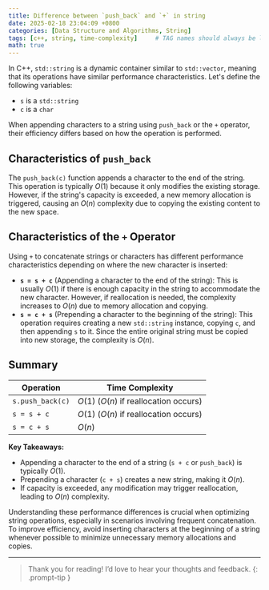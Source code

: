 ```yaml
---
title: Difference between `push_back` and `+` in string
date: 2025-02-18 23:04:09 +0800
categories: [Data Structure and Algorithms, String] 
tags: [c++, string, time-complexity]     # TAG names should always be lowercase 
math: true
---
```




In C++, `std::string` is a dynamic container similar to `std::vector`, meaning that its operations have similar performance characteristics. Let's define the following variables:

- `s` is a `std::string`
- `c` is a `char`

When appending characters to a string using `push_back` or the `+` operator, their efficiency differs based on how the operation is performed.

## Characteristics of `push_back`

The `push_back(c)` function appends a character to the end of the string. This operation is typically $O(1)$ because it only modifies the existing storage. However, if the string's capacity is exceeded, a new memory allocation is triggered, causing an $O(n)$ complexity due to copying the existing content to the new space.

## Characteristics of the `+` Operator

Using `+` to concatenate strings or characters has different performance characteristics depending on where the new character is inserted:

- **`s = s + c`** (Appending a character to the end of the string):
   This is usually $O(1)$ if there is enough capacity in the string to accommodate the new character. However, if reallocation is needed, the complexity increases to $O(n)$ due to memory allocation and copying.
- **`s = c + s`** (Prepending a character to the beginning of the string):
   This operation requires creating a new `std::string` instance, copying `c`, and then appending `s` to it. Since the entire original string must be copied into new storage, the complexity is $O(n)$.

## Summary

| Operation        | Time Complexity                        |
| ---------------- | -------------------------------------- |
| `s.push_back(c)` | $O(1)$ ($O(n)$ if reallocation occurs) |
| `s = s + c`      | $O(1)$ ($O(n)$ if reallocation occurs) |
| `s = c + s`      | $O(n)$                                 |

**Key Takeaways:**

- Appending a character to the end of a string (`s + c` or `push_back`) is typically $O(1)$.
- Prepending a character (`c + s`) creates a new string, making it $O(n)$.
- If capacity is exceeded, any modification may trigger reallocation, leading to $O(n)$ complexity.

Understanding these performance differences is crucial when optimizing string operations, especially in scenarios involving frequent concatenation. To improve efficiency, avoid inserting characters at the beginning of a string whenever possible to minimize unnecessary memory allocations and copies.

---

> Thank you for reading! I’d love to hear your thoughts and feedback.
{: .prompt-tip }
